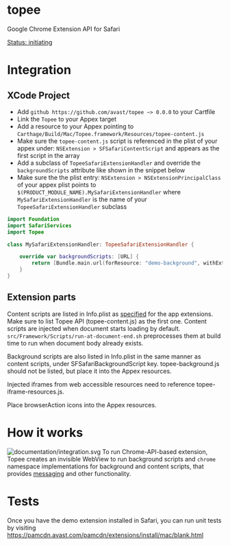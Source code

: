 topee
=====
Google Chrome Extension API for Safari 

[Status: initiating](http://htmlpreview.github.io/?https://github.com/avast/topee/blob/master/api.html)

Integration
====

XCode Project
-------------

- Add `github https://github.com/avast/topee ~> 0.0.0` to your Cartfile
- Link the `Topee` to your Appex target
- Add a resource to your Appex pointing to `Carthage/Build/Mac/Topee.framework/Resources/topee-content.js`
- Make sure the `topee-content.js` script is referenced in the plist of your appex under: `NSExtension > SFSafariContentScript` and appears as the first script in the array
- Add a subclass of `TopeeSafariExtensionHandler` and override the `backgroundScripts` attribute like shown in the snippet below
- Make sure the the plist entry: `NSExtension > NSExtensionPrincipalClass` of your appex plist points to `$(PRODUCT_MODULE_NAME).MySafariExtensionHandler` where `MySafariExtensionHandler` is the name of your `TopeeSafariExtensionHandler` subclass

```swift
import Foundation
import SafariServices
import Topee

class MySafariExtensionHandler: TopeeSafariExtensionHandler {

    override var backgroundScripts: [URL] {
        return [Bundle.main.url(forResource: "demo-background", withExtension: "js")!]
    }
}
```

Extension parts
---------------

Content scripts are listed in Info.plist as [specified](https://developer.apple.com/documentation/safariservices/safari_app_extensions/injecting_a_script_into_a_webpage) for the app extensions.
Make sure to list Topee API (topee-content.js) as the first one.
Content scripts are injected when document starts loading by default. `src/Framework/Scripts/run-at-document-end.sh` preprocesses them at build time to run when document body already exists.

Background scripts are also listed in Info.plist in the same manner as content scripts, under SFSafariBackgroundScript key.
topee-background.js should not be listed, but place it into the Appex resources.

Injected iframes from web accessible resources need to reference topee-iframe-resources.js.

Place browserAction icons into the Appex resources.

How it works
====

![documentation/integration.svg](https://raw.github.com/avast/topee/master/documentation/integration.svg?sanitize=true)
To run Chrome-API-based extension, Topee creates an invisible WebView to run background scripts
and `chrome` namespace implementations for background and content scripts, that provides [messaging](messaging.md)
and other functionality.

Tests
====

Once you have the demo extension installed in Safari, you can run unit tests by visiting https://pamcdn.avast.com/pamcdn/extensions/install/mac/blank.html
